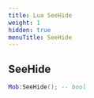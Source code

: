 ```yaml
---
title: Lua SeeHide
weight: 1
hidden: true
menuTitle: SeeHide
---
```

## SeeHide
```lua
Mob:SeeHide(); -- bool
```